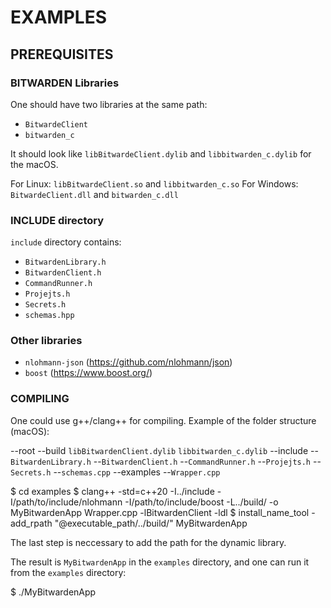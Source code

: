 # EXAMPLES


## PREREQUISITES

### BITWARDEN Libraries
One should have two libraries at the same path:
- `BitwardeClient`
- `bitwarden_c`

It should look like `libBitwardeClient.dylib` and `libbitwarden_c.dylib` for the macOS.

For Linux: `libBitwardeClient.so` and `libbitwarden_c.so`
For Windows: `BitwardeClient.dll` and `bitwarden_c.dll`

### INCLUDE directory

`include` directory contains:
- `BitwardenLibrary.h`
- `BitwardenClient.h`
- `CommandRunner.h`
- `Projejts.h`
- `Secrets.h`
- `schemas.hpp`

### Other libraries
- `nlohmann-json` (https://github.com/nlohmann/json) 
- `boost` (https://www.boost.org/)


### COMPILING

One could use g++/clang++ for compiling.
Example of the folder structure (macOS):

--root
    --build
        `libBitwardenClient.dylib`
        `libbitwarden_c.dylib`
    --include
        --`BitwardenLibrary.h`
        --`BitwardenClient.h`
        --`CommandRunner.h`
        --`Projejts.h`
        --`Secrets.h`
        --`schemas.cpp`
    --examples
        --`Wrapper.cpp`


$ cd examples
$ clang++ -std=c++20 -I../include -I/path/to/include/nlohmann  -I/path/to/include/boost -L../build/ -o MyBitwardenApp Wrapper.cpp -lBitwardenClient -ldl
$ install_name_tool -add_rpath "@executable_path/../build/" MyBitwardenApp


The last step is neccessary to add the path for the dynamic library.

The result is `MyBitwardenApp` in the `examples` directory, and one can run it from the `examples` directory:

$ ./MyBitwardenApp
